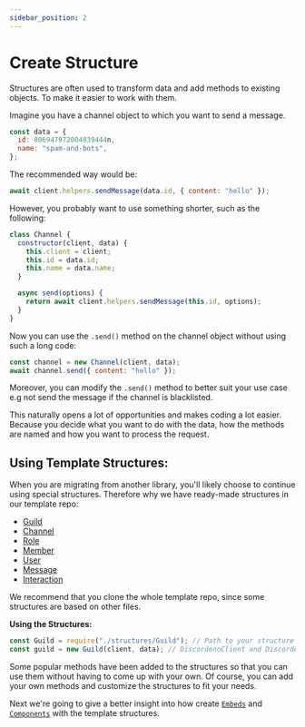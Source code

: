```yaml
---
sidebar_position: 2
---
```


# Create Structure

Structures are often used to transform data and add methods to existing objects. To make it easier to work with them.

Imagine you have a channel object to which you want to send a message.

```js
const data = {
  id: 806947972004839444n,
  name: "spam-and-bots",
};
```

The recommended way would be:

```js
await client.helpers.sendMessage(data.id, { content: "hello" });
```

However, you probably want to use something shorter, such as the following:

```js
class Channel {
  constructor(client, data) {
    this.client = client;
    this.id = data.id;
    this.name = data.name;
  }

  async send(options) {
    return await client.helpers.sendMessage(this.id, options);
  }
}
```

Now you can use the `.send()` method on the channel object without using such a long code:

```js
const channel = new Channel(client, data);
await channel.send({ content: "hello" });
```

Moreover, you can modify the `.send()` method to better suit your use case e.g not send the message if the channel is
blacklisted.

This naturally opens a lot of opportunities and makes coding a lot easier. Because you decide what you want to do with
the data, how the methods are named and how you want to process the request.

## Using Template Structures:

When you are migrating from another library, you'll likely choose to continue using special structures. Therefore why we
have ready-made structures in our template repo:

- [Guild](https://github.com/discordeno/discordeno/tree/main/template/nodejs/Structures/Guild.js)
- [Channel](https://github.com/discordeno/discordeno/tree/main/template/nodejs/Structures/Channel.js)
- [Role](https://github.com/discordeno/discordeno/tree/main/template/nodejs/Structures/Role.js)
- [Member](https://github.com/discordeno/discordeno/tree/main/template/nodejs/Structures/Member.js)
- [User](https://github.com/discordeno/discordeno/tree/main/template/nodejs/Structures/User.js)
- [Message](https://github.com/discordeno/discordeno/tree/main/template/nodejs/Structures/Message.js)
- [Interaction](https://github.com/discordeno/discordeno/tree/main/template/nodejs/Structures/Interaction.js)

We recommend that you clone the whole template repo, since some structures are based on other files.

**Using the Structures:**

```js
const Guild = require("./structures/Guild"); // Path to your structure
const guild = new Guild(client, data); // DiscordenoClient and DiscordenoPayloadData
```

Some popular methods have been added to the structures so that you can use them without having to come up with your own.
Of course, you can add your own methods and customize the structures to fit your needs.

Next we're going to give a better insight into how create [`Embeds`](embeds) and [`Components`](components) with the
template structures.
